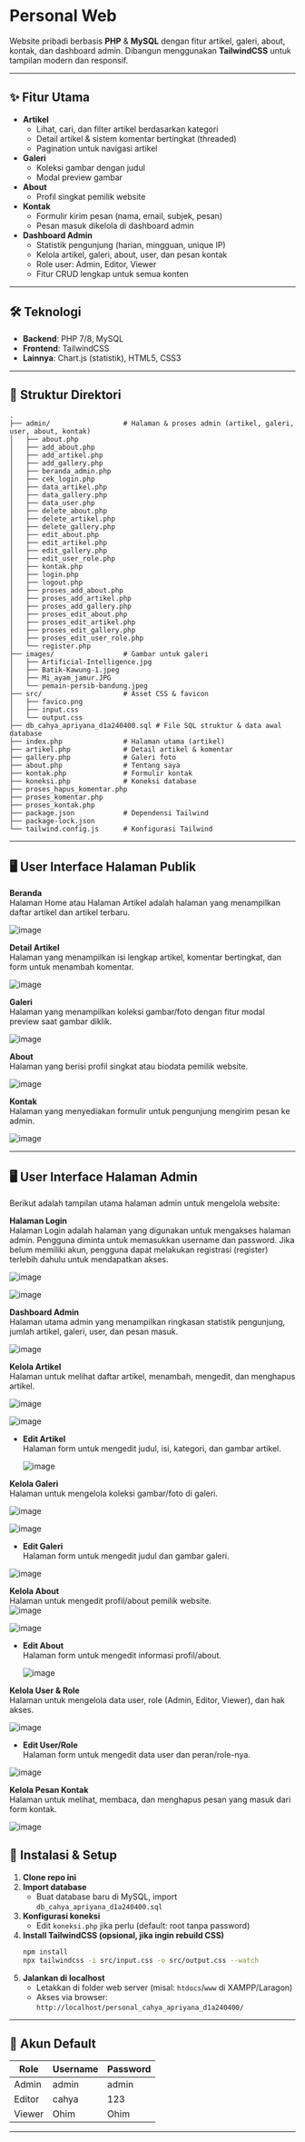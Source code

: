 # Personal Web

Website pribadi berbasis **PHP** & **MySQL** dengan fitur artikel, galeri, about, kontak, dan dashboard admin. Dibangun menggunakan **TailwindCSS** untuk tampilan modern dan responsif.

---

## ✨ Fitur Utama

- **Artikel**
  - Lihat, cari, dan filter artikel berdasarkan kategori
  - Detail artikel & sistem komentar bertingkat (threaded)
  - Pagination untuk navigasi artikel
- **Galeri**
  - Koleksi gambar dengan judul
  - Modal preview gambar
- **About**
  - Profil singkat pemilik website
- **Kontak**
  - Formulir kirim pesan (nama, email, subjek, pesan)
  - Pesan masuk dikelola di dashboard admin
- **Dashboard Admin**
  - Statistik pengunjung (harian, mingguan, unique IP)
  - Kelola artikel, galeri, about, user, dan pesan kontak
  - Role user: Admin, Editor, Viewer
  - Fitur CRUD lengkap untuk semua konten

---

## 🛠️ Teknologi

- **Backend**: PHP 7/8, MySQL
- **Frontend**: TailwindCSS
- **Lainnya**: Chart.js (statistik), HTML5, CSS3

---

## 📁 Struktur Direktori

```
.
├── admin/                  # Halaman & proses admin (artikel, galeri, user, about, kontak)
│   ├── about.php
│   ├── add_about.php
│   ├── add_artikel.php
│   ├── add_gallery.php
│   ├── beranda_admin.php
│   ├── cek_login.php
│   ├── data_artikel.php
│   ├── data_gallery.php
│   ├── data_user.php
│   ├── delete_about.php
│   ├── delete_artikel.php
│   ├── delete_gallery.php
│   ├── edit_about.php
│   ├── edit_artikel.php
│   ├── edit_gallery.php
│   ├── edit_user_role.php
│   ├── kontak.php
│   ├── login.php
│   ├── logout.php
│   ├── proses_add_about.php
│   ├── proses_add_artikel.php
│   ├── proses_add_gallery.php
│   ├── proses_edit_about.php
│   ├── proses_edit_artikel.php
│   ├── proses_edit_gallery.php
│   ├── proses_edit_user_role.php
│   └── register.php
├── images/                 # Gambar untuk galeri
│   ├── Artificial-Intelligence.jpg
│   ├── Batik-Kawung-1.jpeg
│   ├── Mi_ayam_jamur.JPG
│   └── pemain-persib-bandung.jpeg
├── src/                    # Asset CSS & favicon
│   ├── favico.png
│   ├── input.css
│   └── output.css
├── db_cahya_apriyana_d1a240400.sql # File SQL struktur & data awal database
├── index.php               # Halaman utama (artikel)
├── artikel.php             # Detail artikel & komentar
├── gallery.php             # Galeri foto
├── about.php               # Tentang saya
├── kontak.php              # Formulir kontak
├── koneksi.php             # Koneksi database
├── proses_hapus_komentar.php
├── proses_komentar.php
├── proses_kontak.php
├── package.json            # Dependensi Tailwind
├── package-lock.json
└── tailwind.config.js      # Konfigurasi Tailwind
```

---

## 🖥️ User Interface Halaman Publik

**Beranda**  
Halaman Home atau Halaman Artikel adalah halaman yang menampilkan daftar artikel dan artikel terbaru.

![image](https://github.com/user-attachments/assets/731e10c3-6afe-4081-a8ec-e9cae2586490)


**Detail Artikel**  
Halaman yang menampilkan isi lengkap artikel, komentar bertingkat, dan form untuk menambah komentar.

![image](https://github.com/user-attachments/assets/72700fb3-6364-4bc5-965f-dac0a19863ef)


**Galeri**  
Halaman yang menampilkan koleksi gambar/foto dengan fitur modal preview saat gambar diklik.

![image](https://github.com/user-attachments/assets/38803b78-98be-4685-a509-3e8b5ef3a667)


**About**  
Halaman yang berisi profil singkat atau biodata pemilik website.

![image](https://github.com/user-attachments/assets/b6360a28-85c0-4209-b7a4-63836d16f28c)


**Kontak**  
Halaman yang menyediakan formulir untuk pengunjung mengirim pesan ke admin.

![image](https://github.com/user-attachments/assets/11d691ab-74d9-44cb-891b-7dcb119921af)


---

## 🖥️ User Interface Halaman Admin

Berikut adalah tampilan utama halaman admin untuk mengelola website:

**Halaman Login**  
Halaman Login adalah halaman yang digunakan untuk mengakses halaman admin. Pengguna diminta untuk memasukkan username dan password. Jika belum memiliki akun, pengguna dapat melakukan registrasi (register) terlebih dahulu untuk mendapatkan akses.

![image](https://github.com/user-attachments/assets/cec4a107-b668-4564-83fe-1818def34dfe)

![image](https://github.com/user-attachments/assets/022ff82d-b589-46b0-9c99-b1ba2d3d8ab5)


**Dashboard Admin**  
Halaman utama admin yang menampilkan ringkasan statistik pengunjung, jumlah artikel, galeri, user, dan pesan masuk.  

![image](https://github.com/user-attachments/assets/44c67b7f-0777-45d9-9fff-e3af229c97e2)

**Kelola Artikel**  
Halaman untuk melihat daftar artikel, menambah, mengedit, dan menghapus artikel.  

![image](https://github.com/user-attachments/assets/75d1d085-845e-47e1-a228-e1bc59aa99f5)

![image](https://github.com/user-attachments/assets/a21e6502-3151-4a4a-89ef-6c467a0d34fc)


- **Edit Artikel**  
  Halaman form untuk mengedit judul, isi, kategori, dan gambar artikel.  

  ![image](https://github.com/user-attachments/assets/2ad82398-3cee-4e14-856c-432976ecbca8)

**Kelola Galeri**  
Halaman untuk mengelola koleksi gambar/foto di galeri.  

![image](https://github.com/user-attachments/assets/95fce3b9-a392-438f-9459-4bd13134b6c1)

![image](https://github.com/user-attachments/assets/876874e6-7f31-496a-a297-1ece05899d80)

- **Edit Galeri**  
  Halaman form untuk mengedit judul dan gambar galeri.  

![image](https://github.com/user-attachments/assets/acac4736-cbec-43c8-aaf3-c945810c6bbf)

**Kelola About**  
Halaman untuk mengedit profil/about pemilik website.  
![image](https://github.com/user-attachments/assets/211037a0-8d4a-4628-902d-1b14b7d53c41)

![image](https://github.com/user-attachments/assets/ba9b1564-4633-4be0-8957-093df1a49205)

- **Edit About**  
  Halaman form untuk mengedit informasi profil/about.  

  ![image](https://github.com/user-attachments/assets/b7ee1ede-d660-46aa-9ff8-e6da5a66ee6b)

**Kelola User & Role**  
Halaman untuk mengelola data user, role (Admin, Editor, Viewer), dan hak akses.  

![image](https://github.com/user-attachments/assets/64013b4b-fdca-4e41-bef6-b016821207c9)

- **Edit User/Role**  
  Halaman form untuk mengedit data user dan peran/role-nya.  

![image](https://github.com/user-attachments/assets/cf7d1427-42e2-457b-854e-eaba2113947c)

**Kelola Pesan Kontak**  
Halaman untuk melihat, membaca, dan menghapus pesan yang masuk dari form kontak.  

![image](https://github.com/user-attachments/assets/535644a1-d99b-48d7-97a9-c79d1c6c2b10)

## 🚀 Instalasi & Setup

1. **Clone repo ini**
2. **Import database**
   - Buat database baru di MySQL, import `db_cahya_apriyana_d1a240400.sql`
3. **Konfigurasi koneksi**
   - Edit `koneksi.php` jika perlu (default: root tanpa password)
4. **Install TailwindCSS (opsional, jika ingin rebuild CSS)**
   ```bash
   npm install
   npx tailwindcss -i src/input.css -o src/output.css --watch
   ```
5. **Jalankan di localhost**
   - Letakkan di folder web server (misal: `htdocs`/`www` di XAMPP/Laragon)
   - Akses via browser: `http://localhost/personal_cahya_apriyana_d1a240400/`

---

## 👤 Akun Default

| Role   | Username | Password |
| ------ | -------- | -------- |
| Admin  | admin    | admin    |
| Editor | cahya    | 123      |
| Viewer | Ohim     | Ohim     |

---
